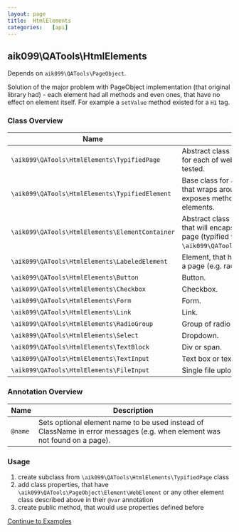 ```yaml
---
layout: page
title:  HtmlElements
categories:   [api]
---
```


## aik099\QATools\HtmlElements
Depends on `aik099\QATools\PageObject`.

Solution of the major problem with PageObject implementation (that original library had) - each element had all methods and even ones, that have no effect on element itself. For example a `setValue` method existed for a `H1` tag.

### Class Overview

| Name | Description |
| ------------- | ------------- |
| `\aik099\QATools\HtmlElements\TypifiedPage` | Abstract class for creating dedicated classes for each of website pages, that needs to be tested. |
| `\aik099\QATools\HtmlElements\TypifiedElement` | Base class for all other elements in this library, that wraps around WebElement and only exposes methods, that are common for all elements. |
| `\aik099\QATools\HtmlElements\ElementContainer` | Abstract class for creating dedicated classes, that will encapsulate associated elements on a page (typified version of `\aik099\QATools\PageObject\ElementContainer`). |
| `\aik099\QATools\HtmlElements\LabeledElement` | Element, that has associated LABEL element on a page (e.g. radio button or a checkbox). |
| `\aik099\QATools\HtmlElements\Button` | Button. |
| `\aik099\QATools\HtmlElements\Checkbox` | Checkbox. |
| `\aik099\QATools\HtmlElements\Form` | Form. |
| `\aik099\QATools\HtmlElements\Link` | Link. |
| `\aik099\QATools\HtmlElements\RadioGroup` | Group of radio buttons. |
| `\aik099\QATools\HtmlElements\Select` | Dropdown. |
| `\aik099\QATools\HtmlElements\TextBlock` | Div or span. |
| `\aik099\QATools\HtmlElements\TextInput` | Text box or text area. |
| `\aik099\QATools\HtmlElements\FileInput` | Single file upload. |

### Annotation Overview

| Name | Description |
| ------------- | ------------- |
| `@name` | Sets optional element name to be used instead of ClassName in error messages (e.g. when element was not found on a page). |

### Usage

1. create subclass from `\aik099\QATools\HtmlElements\TypifiedPage` class
2. add class properties, that have `\aik099\QATools\PageObject\Element\WebElement` or any other element class described above in their `@var` annotation
3. create public method, that would use properties defined before

[Continue to Examples](/examples/02-HtmlElements)
